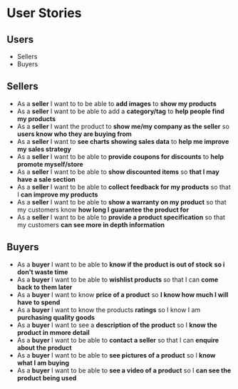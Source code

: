 # User Stories

## Users
- Sellers
- Buyers

## Sellers
- As a **seller** I want to to be able to **add images** to **show my products**
- As a **seller** I want to be able to add a **category/tag** to **help people find my products**
- As a **seller** I want the product to **show me/my company as the seller** so **users know who they are buying from**
- As a **seller** I want to **see charts showing sales data** to **help me improve my sales strategy**
- As a **seller** I want to be able to **provide coupons for discounts** to **help promote myself/store**
- As a **seller** I want to be able to **show discounted items** so **that I may have a sale section**
- As a **seller** I want to be able to **collect feedback for my products** so that I **can improve my products**
- As a **seller** I want to be able to **show a warranty on my product** so that my customers know **how long I guarantee the product for**
- As a **seller** I want to be able to **provide a product specification** so that my customers **can see more in depth information**

## Buyers
- As a **buyer** I want to be able to **know if the product is out of stock** **so i don't waste time**
- As a **buyer** I want to be able to **wishlist products** so that I can **come back to them later**
- As a **buyer** I want to know **price of a product** so **I know how much I will have to spend**
- As a **buyer** I want to know the products **ratings** so I know I am **purchasing quality goods**
- As a **buyer** I want to see a **description of the product** so I **know the product in mmore detail**
- As a **buyer** I want to be able to **contact a seller** so that I can **enquire about the product**
- As a **buyer** I want to be able to **see pictures of a product** so I **know what I am buying**
- As a **buyer** I want to be able to **see a video of a product** so I **can see the product being used**

